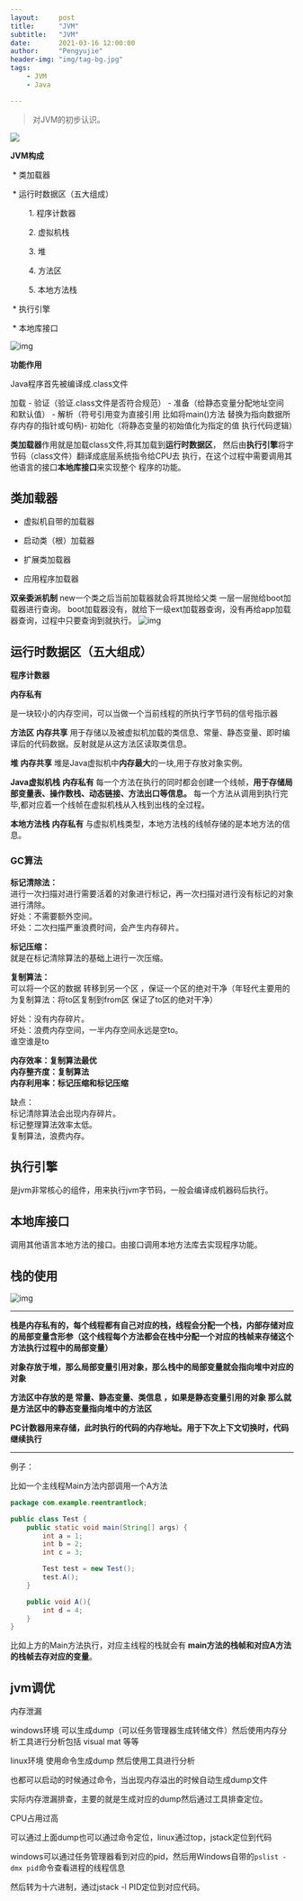 ```yaml
---
layout:     post
title:      "JVM"
subtitle:   "JVM"
date:       2021-03-16 12:00:00
author:     "Pengyujie"
header-img: "img/tag-bg.jpg"
tags:
    - JVM
    - Java

---
```


>对JVM的初步认识。

<img src="../../../../../img/notes/blog-desktop.jpg" >



<b>JVM构成</b>

​	* 类加载器

​	* 运行时数据区（五大组成）

&ensp; &ensp; &ensp; 1. 程序计数器

&ensp; &ensp; &ensp; 2. 虚拟机栈

&ensp; &ensp; &ensp; 3. 堆

&ensp; &ensp; &ensp; 4. 方法区

&ensp; &ensp; &ensp; 5. 本地方法栈

​	* 执行引擎

​	* 本地库接口

![img](../../../../../img/notes/jvm/jvm.png)



<b>功能作用</b>

Java程序首先被编译成.class文件



加载 - 验证（验证.class文件是否符合规范） - 准备（给静态变量分配地址空间 和默认值） - 解析（符号引用变为直接引用 比如将main()方法 替换为指向数据所存内存的指针或句柄)- 初始化（将静态变量的初始值化为指定的值 执行代码逻辑）

<b>类加载器</b>作用就是加载class文件,将其加载到<b>运行时数据区</b>，
然后由<b>执行引擎</b>将字节码（class文件）翻译成底层系统指令给CPU去
执行，在这个过程中需要调用其他语言的接口<b>本地库接口</b>来实现整个
程序的功能。



## 类加载器



* 虚拟机自带的加载器

* 启动类（根）加载器

* 扩展类加载器

* 应用程序加载器

<b>双亲委派机制</b>
new一个类之后当前加载器就会将其抛给父类 一层一层抛给boot加载器进行查询。
boot加载器没有，就给下一级ext加载器查询，没有再给app加载器查询，过程中只要查询到就执行。
![img](../../../../../img/notes/jvm/jvm_1.png)



## 运行时数据区（五大组成）





<b>程序计数器</b>

<b>内存私有</b>

是一块较小的内存空间，可以当做一个当前线程的所执行字节码的信号指示器

<b>方法区</b>
<b>内存共享</b>
用于存储以及被虚拟机加载的类信息、常量、静态变量、即时编译后的代码数据。反射就是从这方法区读取类信息。

<b>堆</b>
<b>内存共享</b>
堆是Java虚拟机中<b>内存最大</b>的一块,用于存放对象实例。

<b>Java虚拟机栈</b>
<b>内存私有</b>
每一个方法在执行的同时都会创建一个线帧，<b>用于存储局部变量表、操作数栈、动态链接、方法出口等信息。</b>
每一个方法从调用到执行完毕,都对应着一个线帧在虚拟机栈从入栈到出栈的全过程。

<b>本地方法栈</b>
<b>内存私有</b>
与虚拟机栈类型，本地方法栈的线帧存储的是本地方法的信息。



### GC算法 

**标记清除法：**    
进行一次扫描对进行需要活着的对象进行标记，再一次扫描对进行没有标记的对象进行清除。  
好处：不需要额外空间。  
坏处：二次扫描严重浪费时间，会产生内存碎片。  

**标记压缩：**  
就是在标记清除算法的基础上进行一次压缩。

**复制算法：**  
可以将一个区的数据 转移到另一个区 ，保证一个区的绝对干净（年轻代主要用的为复制算法：将to区复制到from区 保证了to区的绝对干净）  

好处：没有内存碎片。  
坏处：浪费内存空间，一半内存空间永远是空to。  
谁空谁是to  

**内存效率：复制算法最优  
内存整齐度：复制算法  
内存利用率：标记压缩和标记压缩**  

缺点：  
标记清除算法会出现内存碎片。  
标记整理算法效率太低。  
复制算法，浪费内存。  

## 执行引擎

是jvm非常核心的组件，用来执行jvm字节码，一般会编译成机器码后执行。


## 本地库接口

调用其他语言本地方法的接口。由接口调用本地方法库去实现程序功能。





## 栈的使用

![img](../../../../../img/notes/jvm/1.png)

---



**栈是内存私有的，每个线程都有自己对应的栈，线程会分配一个栈，内部存储对应的局部变量含形参（这个线程每个方法都会在栈中分配一个对应的栈帧来存储这个方法执行过程中的局部变量）**

**对象存放于堆，那么局部变量引用对象，那么栈中的局部变量就会指向堆中对应的对象**

**方法区中存放的是 常量、静态变量、类信息 ，如果是静态变量引用的对象 那么就是方法区中的静态变量指向堆中的方法区**

**PC计数器用来存储，此时执行的代码的内存地址。用于下次上下文切换时，代码继续执行**



---

例子：

比如一个主线程Main方法内部调用一个A方法

~~~java
package com.example.reentrantlock;

public class Test {
    public static void main(String[] args) {
        int a = 1;
        int b = 2;
        int c = 3;

        Test test = new Test();
        test.A();
    }

    public void A(){
        int d = 4;
    }
}

~~~



比如上方的Main方法执行，对应主线程的栈就会有 **main方法的栈帧和对应A方法的栈帧去存对应的变量**。





## jvm调优

内存泄漏

windows环境 可以生成dump（可以任务管理器生成转储文件）然后使用内存分析工具进行分析包括 visual mat 等等

linux环境 使用命令生成dump 然后使用工具进行分析

也都可以启动的时候通过命令，当出现内存溢出的时候自动生成dump文件

实际内存泄漏排查，主要的就是生成对应的dump然后通过工具排查定位。



CPU占用过高

可以通过上面dump也可以通过命令定位，linux通过top，jstack定位到代码

windows可以通过任务管理器看到对应的pid，然后用Windows自带的`pslist -dmx pid`命令查看进程的线程信息

然后转为十六进制，通过jstack -l PID定位到对应代码。









































